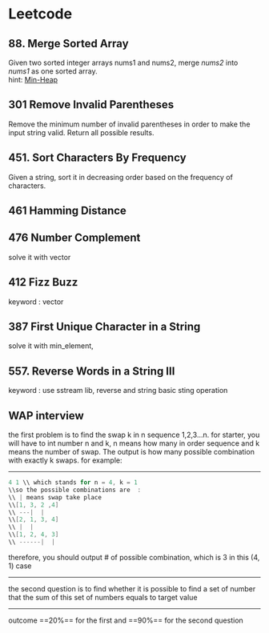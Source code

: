 # Leetcode

## 88. Merge Sorted Array   
Given two sorted integer arrays nums1 and nums2, merge *nums2* into *nums1* as one sorted array.  
hint: [Min-Heap](http://yuweiichen.com/merge-two-array/ "MergeSortedArray")
 
## 301 Remove Invalid Parentheses

Remove the minimum number of invalid parentheses in order to make the input string valid. Return all possible results.

## 451. Sort Characters By Frequency  
Given a string, sort it in decreasing order based on the frequency of characters.  

## 461 Hamming Distance

## 476 Number Complement
solve it with vector<int>

## 412 Fizz Buzz
keyword : vector<string>  

## 387 First Unique Character in a String
solve it with min_element, <climits>  

## 557. Reverse Words in a String III  
keyword : use sstream lib, reverse and string basic sting operation  




## WAP interview
the first problem is to find the swap k in n sequence 1,2,3...n.
for starter, you will have to int number n and k, n means how many in order sequence and k means the number of swap. The output is how many possible combination with exactly k swaps.
for example:

----------

```cpp
4 1 \\ which stands for n = 4, k = 1
\\so the possible combinations are  :  
\\ | means swap take place
\\[1, 3, 2 ,4]  
\\ ---|  |  
\\[2, 1, 3, 4]  
\\ |  |  
\\[1, 2, 4, 3]  
\\ ------|  |  
```  
therefore, you should output # of possible combination, which is 3 in this (4, 1) case

----------

the second question is to find whether it is possible to find a set of number that the sum of this set of numbers equals to target value


------------

outcome ==20%== for the first and ==90%== for the second question
